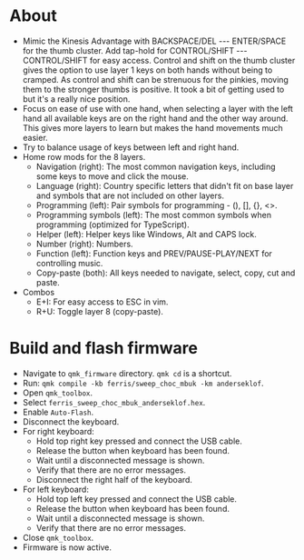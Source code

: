 # About

-   Mimic the Kinesis Advantage with BACKSPACE/DEL --- ENTER/SPACE for the thumb cluster. Add tap-hold for CONTROL/SHIFT --- CONTROL/SHIFT for easy access. Control and shift on the thumb cluster gives the option to use layer 1 keys on both hands without being to cramped. As control and shift can be strenuous for the pinkies, moving them to the stronger thumbs is positive. It took a bit of getting used to but it's a really nice position.
-   Focus on ease of use with one hand, when selecting a layer with the left hand all available keys are on the right hand and the other way around. This gives more layers to learn but makes the hand movements much easier.
-   Try to balance usage of keys between left and right hand.
-   Home row mods for the 8 layers.
    -   Navigation (right): The most common navigation keys, including some keys to move and click the mouse.
    -   Language (right): Country specific letters that didn't fit on base layer and symbols that are not included on other layers.
    -   Programming (left): Pair symbols for programming - (), [], {}, <>.
    -   Programming symbols (left): The most common symbols when programming (optimized for TypeScript).
    -   Helper (left): Helper keys like Windows, Alt and CAPS lock.
    -   Number (right): Numbers.
    -   Function (left): Function keys and PREV/PAUSE-PLAY/NEXT for controlling music.
    -   Copy-paste (both): All keys needed to navigate, select, copy, cut and paste.
-   Combos
    -   E+I: For easy access to ESC in vim.
    -   R+U: Toggle layer 8 (copy-paste).

# Build and flash firmware

-   Navigate to `qmk_firmware` directory. `qmk cd` is a shortcut.
-   Run: `qmk compile -kb ferris/sweep_choc_mbuk -km anderseklof`.
-   Open `qmk_toolbox`.
-   Select `ferris_sweep_choc_mbuk_anderseklof.hex`.
-   Enable `Auto-Flash`.
-   Disconnect the keyboard.
-   For right keyboard:
    -   Hold top right key pressed and connect the USB cable.
    -   Release the button when keyboard has been found.
    -   Wait until a disconnected message is shown.
    -   Verify that there are no error messages.
    -   Disconnect the right half of the keyboard.
-   For left keyboard:
    -   Hold top left key pressed and connect the USB cable.
    -   Release the button when keyboard has been found.
    -   Wait until a disconnected message is shown.
    -   Verify that there are no error messages.
-   Close `qmk_toolbox`.
-   Firmware is now active.
